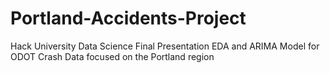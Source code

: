 # Portland-Accidents-Project
Hack University Data Science Final Presentation
EDA and ARIMA Model for ODOT Crash Data focused on the Portland region
